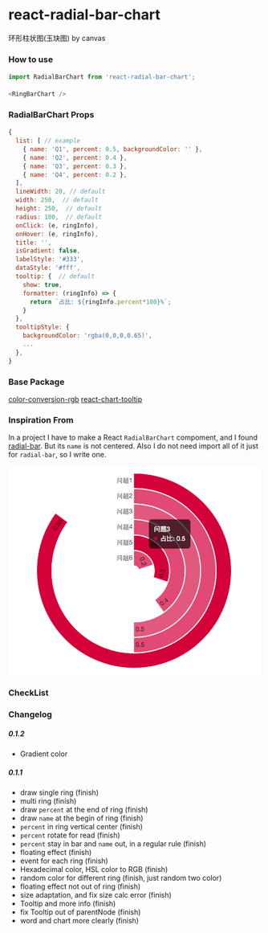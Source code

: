 # react-radial-bar-chart
环形柱状图(玉玦图) by canvas

### How to use
```javascript
import RadialBarChart from 'react-radial-bar-chart';

<RingBarChart />

```
### RadialBarChart Props
```javascript
{
  list: [ // example
    { name: 'Q1', percent: 0.5, backgroundColor: '' },
    { name: 'Q2', percent: 0.4 },
    { name: 'Q3', percent: 0.3 },
    { name: 'Q4', percent: 0.2 },
  ],
  lineWidth: 20, // default
  width: 250,  // default
  height: 250,  // default
  radius: 100,  // default
  onClick: (e, ringInfo),
  onHover: (e, ringInfo),
  title: '',
  isGradient: false,
  labelStyle: '#333',
  dataStyle: '#fff',
  tooltip: {  // default
    show: true,
    formatter: (ringInfo) => {
      return `占比: ${ringInfo.percent*100}%`;
    }
  },
  tooltipStyle: {
    backgroundColor: 'rgba(0,0,0,0.65)',
    ...
  },
}
```

### Base Package
[color-conversion-rgb](https://github.com/justQing00/color-conversion)
[react-chart-tooltip](https://github.com/justQing00/react-chart-tooltip)

### Inspiration From

In a project I have to make a React `RadialBarChart` compoment, and I found [radial-bar](http://antv.alipay.com/g2/demo/16-polar/radial-bar.html). But its `name` is not centered. Also I do not need import all of it just for `radial-bar`, so I write one.

![radial-bar](./radial-bar.png)

### CheckList

### Changelog
##### 0.1.2
* Gradient color

##### 0.1.1
* draw single ring (finish)
* multi ring (finish)
* draw `percent` at the end of ring (finish)
* draw `name` at the begin of ring (finish)
* `percent` in ring vertical center (finish)
* `percent` rotate for read (finish)
* `percent` stay in bar and `name` out, in a regular rule (finish)
* floating effect (finish)
* event for each ring (finish)
* Hexadecimal color, HSL color to RGB (finish)
* random color for different ring (finish, just random two color)
* floating effect not out of ring (finish)
* size adaptation, and fix size calc error (finish)
* Tooltip and more info (finish)
* fix Tooltip out of parentNode (finish)
* word and chart more clearly (finish)
